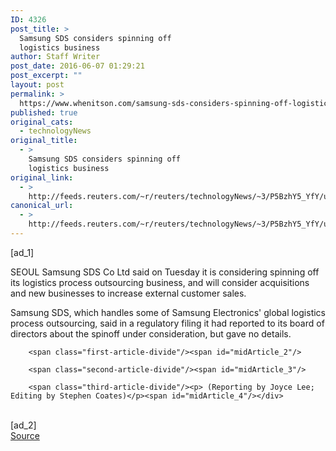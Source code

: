 ```yaml
---
ID: 4326
post_title: >
  Samsung SDS considers spinning off
  logistics business
author: Staff Writer
post_date: 2016-06-07 01:29:21
post_excerpt: ""
layout: post
permalink: >
  https://www.whenitson.com/samsung-sds-considers-spinning-off-logistics-business/
published: true
original_cats:
  - technologyNews
original_title:
  - >
    Samsung SDS considers spinning off
    logistics business
original_link:
  - >
    http://feeds.reuters.com/~r/reuters/technologyNews/~3/P5BzhY5_YfY/us-samsung-sds-spinoff-idUSKCN0YT030
canonical_url:
  - >
    http://feeds.reuters.com/~r/reuters/technologyNews/~3/P5BzhY5_YfY/us-samsung-sds-spinoff-idUSKCN0YT030
---
```

 [ad_1]
<br><div id="articleText">
<span id="midArticle_start"/>

<span class="focusParagraph" readability="5"><p><span class="articleLocation">SEOUL</span> Samsung SDS Co Ltd said on Tuesday it is considering spinning off its logistics process outsourcing business, and will consider acquisitions and new businesses to increase external customer sales. </p></span><span id="midArticle_0"/><p>Samsung SDS, which handles some of Samsung Electronics' global logistics process outsourcing, said in a regulatory filing it had reported to its board of directors about the spinoff under consideration, but gave no details. </p><span id="midArticle_1"/>
        
        <span class="first-article-divide"/><span id="midArticle_2"/>
        
        <span class="second-article-divide"/><span id="midArticle_3"/>
        
        <span class="third-article-divide"/><p> (Reporting by Joyce Lee; Editing by Stephen Coates)</p><span id="midArticle_4"/></div>
<br>[ad_2]
<br><a href="http://feeds.reuters.com/~r/reuters/technologyNews/~3/P5BzhY5_YfY/us-samsung-sds-spinoff-idUSKCN0YT030">Source </a>
